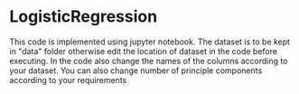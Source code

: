 # LogisticRegression
This code is implemented using jupyter notebook. The dataset is to be kept in "data" folder otherwise edit the location of dataset in the code before executing. In the code also change the names of the columns according to your dataset. You can also change number of principle components according to your requirements
